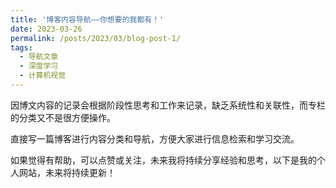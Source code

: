 ```yaml
---
title: '博客内容导航——你想要的我都有！'
date: 2023-03-26
permalink: /posts/2023/03/blog-post-1/
tags:
  - 导航文章
  - 深度学习
  - 计算机视觉
---
```


因博文内容的记录会根据阶段性思考和工作来记录，缺乏系统性和关联性，而专栏的分类又不是很方便操作。

直接写一篇博客进行内容分类和导航，方便大家进行信息检索和学习交流。

如果觉得有帮助，可以点赞或关注，未来我将持续分享经验和思考，以下是我的个人网站，未来将持续更新！
